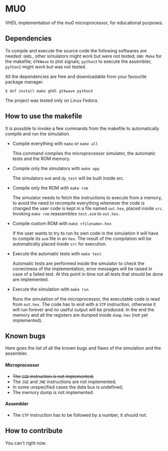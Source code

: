 # MU0

VHDL implementation of the mu0 microprocessor, for educational purposes.

## Dependencies

To compile and execute the source code the following softwares are needed: `GHDL`, other simulators might work but were not tested; `GNU Make` for the makefile; `GTKWave` to plot signals; `python3` to execute the assembler, `python2` might work but was not tested.

All the dependencies are free and downloadable from your favourite package manager.

`$ dnf install make ghdl gtkwave python3`

The project was tested only on Linux Fedora.

## How to use the makefile

It is possible to invoke a few commands from the makefile to automatically compile and run the simulation.

- Compile everything with `make` or `make all`

  This command compiles the microprocessor simulator, the automatic tests and the ROM memory.

- Compile only the simulators with `make app`

  The simulators `mu0` and `dp_test` will be built inside src.

- Compile only the ROM with `make rom`

  The simulator needs to fetch the instructions to execute from a memory, to avoid the need to recompile everything whenever the code is changed the user code is kept in a file named `out.hex`, placed inside `src`. Invoking `make rom` reassembles `test.asm` to `out.hex`.

- Compile custom ROM with `make <filename>.hex`

  If the user wants to try to run its own code in the simulation it will have to compile its `asm` file in an `hex`. The result of the compilation will be automatically placed inside `src` for execution.

- Execute the automatic tests with `make test`

  Automatic tests are performed inside the simulator to check the correctness of the implementation, error messages will be raised in case of a failed test. At this point in time not all tests that should be done are implemented.

- Execute the simulation with `make run`

  Runs the simulation of the microprocessor, the executable code is read from `out.hex`. The code has to end with a `STP` instruction, otherwise it will run forever and no useful output will be produced. In the end the memory and all the registers are dumped inside `dump.hex` (not yet implemented).

## Known bugs

Here goes the list of all the known bugs and flaws of the simulation and the assembler.

#### Microprocessor

- ~~The `SUB` instruction is not implemented;~~
- The `JGE` and `JNE` instructions are not implemented;
- In some unspecified cases the data bus is undefined;
- The memory dump is not implemented.

#### Assembler

- The `STP` instruction has to be followed by a number, it should not.

## How to contribute

You can't right now.
